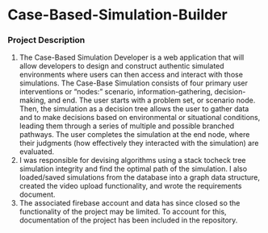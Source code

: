 # Case-Based-Simulation-Builder
<h3>Project Description</h3>
  <ol>
    <li>The Case-Based Simulation Developer is a web application that will allow developers to design and construct authentic simulated environments where users can then access and interact with those simulations. The Case-Base Simulation consists of four primary user interventions or “nodes:” scenario, information-gathering, decision-making, and end. The user starts with a problem set, or scenario node. Then, the simulation as a decision tree allows the user to gather data and to make decisions based on environmental or situational conditions, leading them through a series of multiple and possible branched pathways. The user completes the simulation at the end node, where their judgments (how effectively they interacted with the simulation) are evaluated.</li>
    <li>I was responsible for devising algorithms using a stack tocheck tree simulation integrity and find the optimal path of the simulation. I also loaded/saved simulations from the database into a graph data structure, created the video upload functionality, and wrote the requirements document.</li>
    <li>The associated firebase account and data has since closed so the functionality of the project may be limited. To account for this, documentation of the project has been included in the repository.</li>
  </ol>
